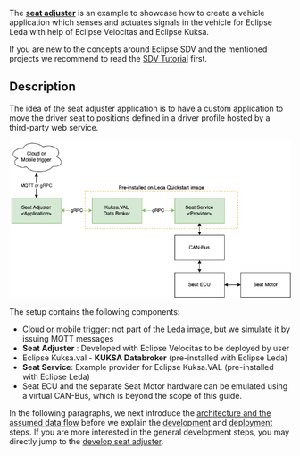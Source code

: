 The [**seat adjuster**](https://eclipse.dev/velocitas/docs/about/use_cases/seat_adjuster/) is an example to showcase how to create a vehicle application which senses and actuates signals in the vehicle
for Eclipse Leda with help of Eclipse Velocitas and Eclipse Kuksa.

If you are new to the concepts around Eclipse SDV and the mentioned projects
we recommend to read the [SDV Tutorial](https://eclipse-leda.github.io/leda/docs/general-usage/sdv-introduction/) first.

## Description

The idea of the seat adjuster application is to have a custom application to move the driver seat to positions defined
in a driver profile hosted by a third-party web service.

![Seat Adjuster Use Case](./seatadjuster.png)

The setup contains the following components:

- Cloud or mobile trigger: not part of the Leda image, but we simulate it by issuing MQTT messages
- **Seat Adjuster** : Developed with Eclipse Velocitas to be deployed by user
- Eclipse Kuksa.val - **KUKSA Databroker** (pre-installed with Eclipse Leda)
- **Seat Service**: Example provider for Eclipse Kuksa.VAL (pre-installed with Eclipse Leda)
- Seat ECU and the separate Seat Motor hardware can be emulated using a virtual CAN-Bus, which is beyond the scope of this guide.

In the following paragraphs, we next introduce the [architecture and the assumed data flow](architecture-seat-adjuster)
before we explain the [development](develop-seat-adjuster) and [deployment](deploy-seat-adjuster) steps.
If you are more interested in the general development steps, you may directly jump to the [develop seat adjuster](develop-seat-adjuster).
